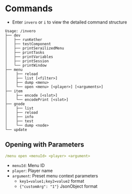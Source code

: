 # Commands

- Enter `invero` or `i` to view the detailed command structure

```
Usage: /invero
├── dev
│   ├── runKether
│   ├── testComponent
│   ├── printSerailizedMenu
│   ├── printTasks
│   ├── printVariables
│   ├── printSession
│   └── printWindow
├── menu
│    ├── reload
│    ├── list [<filter>]
│    ├── dump <menu>
│    └── open <menu> [<player>] [<arguments>]
├── item
│    ├── encode [<slot>]
│    └── encodePrint [<slot>]
├── gnode
│    ├── list
│    ├── reload
│    ├── info
│    ├── test
│    └── dump <node>
└── update

```

## Opening with Parameters

```yaml
/menu open <menuId> <player> <argument>
```

- `menuId`: Menu ID
- `player`: Player name
- `argument`: Preset menu context parameters
    - `key1=value1;key2=value2` format
    - `{"customArg": "1"}` JsonObject format
